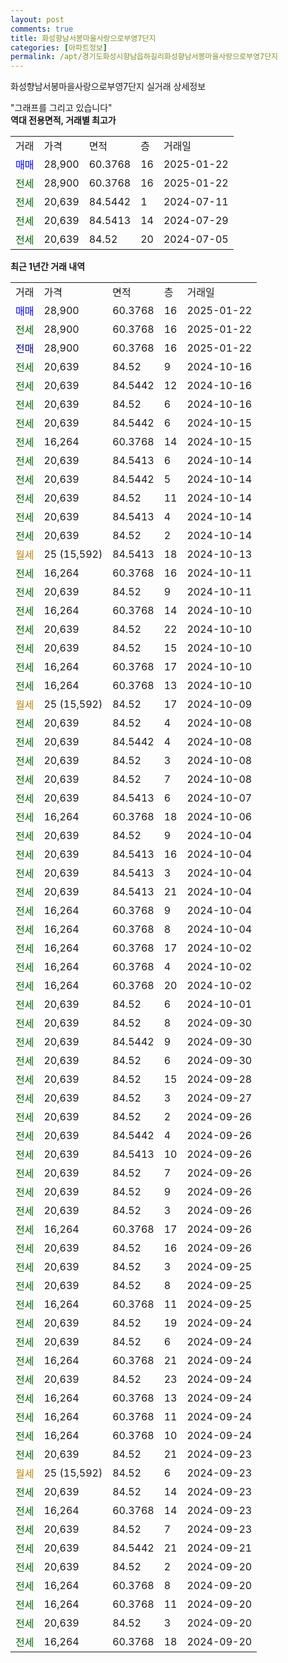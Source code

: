 ```yaml
---
layout: post
comments: true
title: 화성향남서봉마을사랑으로부영7단지
categories: [아파트정보]
permalink: /apt/경기도화성시향남읍하길리화성향남서봉마을사랑으로부영7단지
---
```


화성향남서봉마을사랑으로부영7단지 실거래 상세정보

<script type="text/javascript">
  google.charts.load('current', {'packages':['line', 'corechart']});
  google.charts.setOnLoadCallback(drawChart);

  function drawChart() {
    var data = new google.visualization.DataTable();
    data.addColumn('date', '거래일');
    data.addColumn('number', "매매");
    data.addColumn('number', "전세");
    data.addColumn('number', "전매");

    data.addRows([[new Date(Date.parse("2025-01-22")), 28900, null, null], [new Date(Date.parse("2025-01-22")), null, 28900, null], [new Date(Date.parse("2025-01-22")), null, null, 28900], [new Date(Date.parse("2024-10-16")), null, 20639, null], [new Date(Date.parse("2024-10-16")), null, 20639, null], [new Date(Date.parse("2024-10-16")), null, 20639, null], [new Date(Date.parse("2024-10-15")), null, 20639, null], [new Date(Date.parse("2024-10-15")), null, 16264, null], [new Date(Date.parse("2024-10-14")), null, 20639, null], [new Date(Date.parse("2024-10-14")), null, 20639, null], [new Date(Date.parse("2024-10-14")), null, 20639, null], [new Date(Date.parse("2024-10-14")), null, 20639, null], [new Date(Date.parse("2024-10-14")), null, 20639, null], [new Date(Date.parse("2024-10-13")), null, null, null], [new Date(Date.parse("2024-10-11")), null, 16264, null], [new Date(Date.parse("2024-10-11")), null, 20639, null], [new Date(Date.parse("2024-10-10")), null, 16264, null], [new Date(Date.parse("2024-10-10")), null, 20639, null], [new Date(Date.parse("2024-10-10")), null, 20639, null], [new Date(Date.parse("2024-10-10")), null, 16264, null], [new Date(Date.parse("2024-10-10")), null, 16264, null], [new Date(Date.parse("2024-10-09")), null, null, null], [new Date(Date.parse("2024-10-08")), null, 20639, null], [new Date(Date.parse("2024-10-08")), null, 20639, null], [new Date(Date.parse("2024-10-08")), null, 20639, null], [new Date(Date.parse("2024-10-08")), null, 20639, null], [new Date(Date.parse("2024-10-07")), null, 20639, null], [new Date(Date.parse("2024-10-06")), null, 16264, null], [new Date(Date.parse("2024-10-04")), null, 20639, null], [new Date(Date.parse("2024-10-04")), null, 20639, null], [new Date(Date.parse("2024-10-04")), null, 20639, null], [new Date(Date.parse("2024-10-04")), null, 20639, null], [new Date(Date.parse("2024-10-04")), null, 16264, null], [new Date(Date.parse("2024-10-04")), null, 16264, null], [new Date(Date.parse("2024-10-02")), null, 16264, null], [new Date(Date.parse("2024-10-02")), null, 16264, null], [new Date(Date.parse("2024-10-02")), null, 16264, null], [new Date(Date.parse("2024-10-01")), null, 20639, null], [new Date(Date.parse("2024-09-30")), null, 20639, null], [new Date(Date.parse("2024-09-30")), null, 20639, null], [new Date(Date.parse("2024-09-30")), null, 20639, null], [new Date(Date.parse("2024-09-28")), null, 20639, null], [new Date(Date.parse("2024-09-27")), null, 20639, null], [new Date(Date.parse("2024-09-26")), null, 20639, null], [new Date(Date.parse("2024-09-26")), null, 20639, null], [new Date(Date.parse("2024-09-26")), null, 20639, null], [new Date(Date.parse("2024-09-26")), null, 20639, null], [new Date(Date.parse("2024-09-26")), null, 20639, null], [new Date(Date.parse("2024-09-26")), null, 20639, null], [new Date(Date.parse("2024-09-26")), null, 16264, null], [new Date(Date.parse("2024-09-26")), null, 20639, null], [new Date(Date.parse("2024-09-25")), null, 20639, null], [new Date(Date.parse("2024-09-25")), null, 20639, null], [new Date(Date.parse("2024-09-25")), null, 16264, null], [new Date(Date.parse("2024-09-24")), null, 20639, null], [new Date(Date.parse("2024-09-24")), null, 20639, null], [new Date(Date.parse("2024-09-24")), null, 16264, null], [new Date(Date.parse("2024-09-24")), null, 20639, null], [new Date(Date.parse("2024-09-24")), null, 16264, null], [new Date(Date.parse("2024-09-24")), null, 16264, null], [new Date(Date.parse("2024-09-24")), null, 16264, null], [new Date(Date.parse("2024-09-23")), null, 20639, null], [new Date(Date.parse("2024-09-23")), null, null, null], [new Date(Date.parse("2024-09-23")), null, 20639, null], [new Date(Date.parse("2024-09-23")), null, 16264, null], [new Date(Date.parse("2024-09-23")), null, 20639, null], [new Date(Date.parse("2024-09-21")), null, 20639, null], [new Date(Date.parse("2024-09-20")), null, 20639, null], [new Date(Date.parse("2024-09-20")), null, 16264, null], [new Date(Date.parse("2024-09-20")), null, 16264, null], [new Date(Date.parse("2024-09-20")), null, 20639, null], [new Date(Date.parse("2024-09-20")), null, 16264, null]]);

    var options = {
      hAxis: {
        format: 'yyyy/MM/dd'
      },    
      lineWidth: 0,
      pointsVisible: true,    
      title: '최근 1년간 유형별 실거래가 분포',
      legend: { position: 'bottom' }
    };

    var formatter = new google.visualization.NumberFormat({pattern:'###,###'} );
    formatter.format(data, 1);
    formatter.format(data, 2);
    
    setTimeout(function() {
        var chart = new google.visualization.LineChart(document.getElementById('columnchart_material'));
        chart.draw(data, (options));
        document.getElementById('loading').style.display = 'none';
    }, 200);
  }
</script>


<div id="loading" style="z-index:20; display: block; margin-left: 0px">"그래프를 그리고 있습니다"</div>
<div id="columnchart_material" style="width: 95%; margin-left: 0px; display: block"></div>
<!-- contents start -->
<b>역대 전용면적, 거래별 최고가</b>
<table class="sortable">
    <tr>
      <td>거래</td>
      <td>가격</td>
      <td>면적</td>
      <td>층</td>
      <td>거래일</td>
    </tr>
        <tr>
          <td><a style="color: blue">매매</a></td>
          <td>28,900</td>
          <td>60.3768</td>
          <td>16</td>
          <td>2025-01-22</td>
        </tr>        
        <tr>
              <td><a style="color: darkgreen">전세</a></td>
              <td>28,900</td>
              <td>60.3768</td>
              <td>16</td>
              <td>2025-01-22</td>
            </tr>            <tr>
              <td><a style="color: darkgreen">전세</a></td>
              <td>20,639</td>
              <td>84.5442</td>
              <td>1</td>
              <td>2024-07-11</td>
            </tr>            <tr>
              <td><a style="color: darkgreen">전세</a></td>
              <td>20,639</td>
              <td>84.5413</td>
              <td>14</td>
              <td>2024-07-29</td>
            </tr>            <tr>
              <td><a style="color: darkgreen">전세</a></td>
              <td>20,639</td>
              <td>84.52</td>
              <td>20</td>
              <td>2024-07-05</td>
            </tr>        
    
</table>

<b>최근 1년간 거래 내역</b>

<table class="sortable">
    <tr>
      <td>거래</td>
      <td>가격</td>
      <td>면적</td>
      <td>층</td>
      <td>거래일</td>
    </tr>
    <tr>
      <td><a style="color: blue">매매</a></td>
      <td>28,900</td>
      <td>60.3768</td>
      <td>16</td>
      <td>2025-01-22</td>
    </tr>          <tr>
      <td><a style="color: darkgreen">전세</a></td>
      <td>28,900</td>
      <td>60.3768</td>
      <td>16</td>
      <td>2025-01-22</td>
    </tr>          <tr>
      <td><a style="color: darkblue">전매</a></td>
      <td>28,900</td>
      <td>60.3768</td>
      <td>16</td>
      <td>2025-01-22</td>
    </tr>          <tr>
      <td><a style="color: darkgreen">전세</a></td>
      <td>20,639</td>
      <td>84.52</td>
      <td>9</td>
      <td>2024-10-16</td>
    </tr>          <tr>
      <td><a style="color: darkgreen">전세</a></td>
      <td>20,639</td>
      <td>84.5442</td>
      <td>12</td>
      <td>2024-10-16</td>
    </tr>          <tr>
      <td><a style="color: darkgreen">전세</a></td>
      <td>20,639</td>
      <td>84.52</td>
      <td>6</td>
      <td>2024-10-16</td>
    </tr>          <tr>
      <td><a style="color: darkgreen">전세</a></td>
      <td>20,639</td>
      <td>84.5442</td>
      <td>6</td>
      <td>2024-10-15</td>
    </tr>          <tr>
      <td><a style="color: darkgreen">전세</a></td>
      <td>16,264</td>
      <td>60.3768</td>
      <td>14</td>
      <td>2024-10-15</td>
    </tr>          <tr>
      <td><a style="color: darkgreen">전세</a></td>
      <td>20,639</td>
      <td>84.5413</td>
      <td>6</td>
      <td>2024-10-14</td>
    </tr>          <tr>
      <td><a style="color: darkgreen">전세</a></td>
      <td>20,639</td>
      <td>84.5442</td>
      <td>5</td>
      <td>2024-10-14</td>
    </tr>          <tr>
      <td><a style="color: darkgreen">전세</a></td>
      <td>20,639</td>
      <td>84.52</td>
      <td>11</td>
      <td>2024-10-14</td>
    </tr>          <tr>
      <td><a style="color: darkgreen">전세</a></td>
      <td>20,639</td>
      <td>84.5413</td>
      <td>4</td>
      <td>2024-10-14</td>
    </tr>          <tr>
      <td><a style="color: darkgreen">전세</a></td>
      <td>20,639</td>
      <td>84.52</td>
      <td>2</td>
      <td>2024-10-14</td>
    </tr>          <tr>
      <td><a style="color: darkgoldenrod">월세</a></td>
      <td>25 (15,592)</td>
      <td>84.5413</td>
      <td>18</td>
      <td>2024-10-13</td>
    </tr>          <tr>
      <td><a style="color: darkgreen">전세</a></td>
      <td>16,264</td>
      <td>60.3768</td>
      <td>16</td>
      <td>2024-10-11</td>
    </tr>          <tr>
      <td><a style="color: darkgreen">전세</a></td>
      <td>20,639</td>
      <td>84.52</td>
      <td>9</td>
      <td>2024-10-11</td>
    </tr>          <tr>
      <td><a style="color: darkgreen">전세</a></td>
      <td>16,264</td>
      <td>60.3768</td>
      <td>14</td>
      <td>2024-10-10</td>
    </tr>          <tr>
      <td><a style="color: darkgreen">전세</a></td>
      <td>20,639</td>
      <td>84.52</td>
      <td>22</td>
      <td>2024-10-10</td>
    </tr>          <tr>
      <td><a style="color: darkgreen">전세</a></td>
      <td>20,639</td>
      <td>84.52</td>
      <td>15</td>
      <td>2024-10-10</td>
    </tr>          <tr>
      <td><a style="color: darkgreen">전세</a></td>
      <td>16,264</td>
      <td>60.3768</td>
      <td>17</td>
      <td>2024-10-10</td>
    </tr>          <tr>
      <td><a style="color: darkgreen">전세</a></td>
      <td>16,264</td>
      <td>60.3768</td>
      <td>13</td>
      <td>2024-10-10</td>
    </tr>          <tr>
      <td><a style="color: darkgoldenrod">월세</a></td>
      <td>25 (15,592)</td>
      <td>84.52</td>
      <td>17</td>
      <td>2024-10-09</td>
    </tr>          <tr>
      <td><a style="color: darkgreen">전세</a></td>
      <td>20,639</td>
      <td>84.52</td>
      <td>4</td>
      <td>2024-10-08</td>
    </tr>          <tr>
      <td><a style="color: darkgreen">전세</a></td>
      <td>20,639</td>
      <td>84.5442</td>
      <td>4</td>
      <td>2024-10-08</td>
    </tr>          <tr>
      <td><a style="color: darkgreen">전세</a></td>
      <td>20,639</td>
      <td>84.52</td>
      <td>3</td>
      <td>2024-10-08</td>
    </tr>          <tr>
      <td><a style="color: darkgreen">전세</a></td>
      <td>20,639</td>
      <td>84.52</td>
      <td>7</td>
      <td>2024-10-08</td>
    </tr>          <tr>
      <td><a style="color: darkgreen">전세</a></td>
      <td>20,639</td>
      <td>84.5413</td>
      <td>6</td>
      <td>2024-10-07</td>
    </tr>          <tr>
      <td><a style="color: darkgreen">전세</a></td>
      <td>16,264</td>
      <td>60.3768</td>
      <td>18</td>
      <td>2024-10-06</td>
    </tr>          <tr>
      <td><a style="color: darkgreen">전세</a></td>
      <td>20,639</td>
      <td>84.52</td>
      <td>9</td>
      <td>2024-10-04</td>
    </tr>          <tr>
      <td><a style="color: darkgreen">전세</a></td>
      <td>20,639</td>
      <td>84.5413</td>
      <td>16</td>
      <td>2024-10-04</td>
    </tr>          <tr>
      <td><a style="color: darkgreen">전세</a></td>
      <td>20,639</td>
      <td>84.5413</td>
      <td>3</td>
      <td>2024-10-04</td>
    </tr>          <tr>
      <td><a style="color: darkgreen">전세</a></td>
      <td>20,639</td>
      <td>84.5413</td>
      <td>21</td>
      <td>2024-10-04</td>
    </tr>          <tr>
      <td><a style="color: darkgreen">전세</a></td>
      <td>16,264</td>
      <td>60.3768</td>
      <td>9</td>
      <td>2024-10-04</td>
    </tr>          <tr>
      <td><a style="color: darkgreen">전세</a></td>
      <td>16,264</td>
      <td>60.3768</td>
      <td>8</td>
      <td>2024-10-04</td>
    </tr>          <tr>
      <td><a style="color: darkgreen">전세</a></td>
      <td>16,264</td>
      <td>60.3768</td>
      <td>17</td>
      <td>2024-10-02</td>
    </tr>          <tr>
      <td><a style="color: darkgreen">전세</a></td>
      <td>16,264</td>
      <td>60.3768</td>
      <td>4</td>
      <td>2024-10-02</td>
    </tr>          <tr>
      <td><a style="color: darkgreen">전세</a></td>
      <td>16,264</td>
      <td>60.3768</td>
      <td>20</td>
      <td>2024-10-02</td>
    </tr>          <tr>
      <td><a style="color: darkgreen">전세</a></td>
      <td>20,639</td>
      <td>84.52</td>
      <td>6</td>
      <td>2024-10-01</td>
    </tr>          <tr>
      <td><a style="color: darkgreen">전세</a></td>
      <td>20,639</td>
      <td>84.52</td>
      <td>8</td>
      <td>2024-09-30</td>
    </tr>          <tr>
      <td><a style="color: darkgreen">전세</a></td>
      <td>20,639</td>
      <td>84.5442</td>
      <td>9</td>
      <td>2024-09-30</td>
    </tr>          <tr>
      <td><a style="color: darkgreen">전세</a></td>
      <td>20,639</td>
      <td>84.52</td>
      <td>6</td>
      <td>2024-09-30</td>
    </tr>          <tr>
      <td><a style="color: darkgreen">전세</a></td>
      <td>20,639</td>
      <td>84.52</td>
      <td>15</td>
      <td>2024-09-28</td>
    </tr>          <tr>
      <td><a style="color: darkgreen">전세</a></td>
      <td>20,639</td>
      <td>84.52</td>
      <td>3</td>
      <td>2024-09-27</td>
    </tr>          <tr>
      <td><a style="color: darkgreen">전세</a></td>
      <td>20,639</td>
      <td>84.52</td>
      <td>2</td>
      <td>2024-09-26</td>
    </tr>          <tr>
      <td><a style="color: darkgreen">전세</a></td>
      <td>20,639</td>
      <td>84.5442</td>
      <td>4</td>
      <td>2024-09-26</td>
    </tr>          <tr>
      <td><a style="color: darkgreen">전세</a></td>
      <td>20,639</td>
      <td>84.5413</td>
      <td>10</td>
      <td>2024-09-26</td>
    </tr>          <tr>
      <td><a style="color: darkgreen">전세</a></td>
      <td>20,639</td>
      <td>84.52</td>
      <td>7</td>
      <td>2024-09-26</td>
    </tr>          <tr>
      <td><a style="color: darkgreen">전세</a></td>
      <td>20,639</td>
      <td>84.52</td>
      <td>9</td>
      <td>2024-09-26</td>
    </tr>          <tr>
      <td><a style="color: darkgreen">전세</a></td>
      <td>20,639</td>
      <td>84.52</td>
      <td>3</td>
      <td>2024-09-26</td>
    </tr>          <tr>
      <td><a style="color: darkgreen">전세</a></td>
      <td>16,264</td>
      <td>60.3768</td>
      <td>17</td>
      <td>2024-09-26</td>
    </tr>          <tr>
      <td><a style="color: darkgreen">전세</a></td>
      <td>20,639</td>
      <td>84.52</td>
      <td>16</td>
      <td>2024-09-26</td>
    </tr>          <tr>
      <td><a style="color: darkgreen">전세</a></td>
      <td>20,639</td>
      <td>84.52</td>
      <td>3</td>
      <td>2024-09-25</td>
    </tr>          <tr>
      <td><a style="color: darkgreen">전세</a></td>
      <td>20,639</td>
      <td>84.52</td>
      <td>8</td>
      <td>2024-09-25</td>
    </tr>          <tr>
      <td><a style="color: darkgreen">전세</a></td>
      <td>16,264</td>
      <td>60.3768</td>
      <td>11</td>
      <td>2024-09-25</td>
    </tr>          <tr>
      <td><a style="color: darkgreen">전세</a></td>
      <td>20,639</td>
      <td>84.52</td>
      <td>19</td>
      <td>2024-09-24</td>
    </tr>          <tr>
      <td><a style="color: darkgreen">전세</a></td>
      <td>20,639</td>
      <td>84.52</td>
      <td>6</td>
      <td>2024-09-24</td>
    </tr>          <tr>
      <td><a style="color: darkgreen">전세</a></td>
      <td>16,264</td>
      <td>60.3768</td>
      <td>21</td>
      <td>2024-09-24</td>
    </tr>          <tr>
      <td><a style="color: darkgreen">전세</a></td>
      <td>20,639</td>
      <td>84.52</td>
      <td>23</td>
      <td>2024-09-24</td>
    </tr>          <tr>
      <td><a style="color: darkgreen">전세</a></td>
      <td>16,264</td>
      <td>60.3768</td>
      <td>13</td>
      <td>2024-09-24</td>
    </tr>          <tr>
      <td><a style="color: darkgreen">전세</a></td>
      <td>16,264</td>
      <td>60.3768</td>
      <td>11</td>
      <td>2024-09-24</td>
    </tr>          <tr>
      <td><a style="color: darkgreen">전세</a></td>
      <td>16,264</td>
      <td>60.3768</td>
      <td>10</td>
      <td>2024-09-24</td>
    </tr>          <tr>
      <td><a style="color: darkgreen">전세</a></td>
      <td>20,639</td>
      <td>84.52</td>
      <td>21</td>
      <td>2024-09-23</td>
    </tr>          <tr>
      <td><a style="color: darkgoldenrod">월세</a></td>
      <td>25 (15,592)</td>
      <td>84.52</td>
      <td>6</td>
      <td>2024-09-23</td>
    </tr>          <tr>
      <td><a style="color: darkgreen">전세</a></td>
      <td>20,639</td>
      <td>84.52</td>
      <td>14</td>
      <td>2024-09-23</td>
    </tr>          <tr>
      <td><a style="color: darkgreen">전세</a></td>
      <td>16,264</td>
      <td>60.3768</td>
      <td>14</td>
      <td>2024-09-23</td>
    </tr>          <tr>
      <td><a style="color: darkgreen">전세</a></td>
      <td>20,639</td>
      <td>84.52</td>
      <td>7</td>
      <td>2024-09-23</td>
    </tr>          <tr>
      <td><a style="color: darkgreen">전세</a></td>
      <td>20,639</td>
      <td>84.5442</td>
      <td>21</td>
      <td>2024-09-21</td>
    </tr>          <tr>
      <td><a style="color: darkgreen">전세</a></td>
      <td>20,639</td>
      <td>84.52</td>
      <td>2</td>
      <td>2024-09-20</td>
    </tr>          <tr>
      <td><a style="color: darkgreen">전세</a></td>
      <td>16,264</td>
      <td>60.3768</td>
      <td>8</td>
      <td>2024-09-20</td>
    </tr>          <tr>
      <td><a style="color: darkgreen">전세</a></td>
      <td>16,264</td>
      <td>60.3768</td>
      <td>11</td>
      <td>2024-09-20</td>
    </tr>          <tr>
      <td><a style="color: darkgreen">전세</a></td>
      <td>20,639</td>
      <td>84.52</td>
      <td>3</td>
      <td>2024-09-20</td>
    </tr>          <tr>
      <td><a style="color: darkgreen">전세</a></td>
      <td>16,264</td>
      <td>60.3768</td>
      <td>18</td>
      <td>2024-09-20</td>
    </tr>      </table>
<!-- contents end -->    

